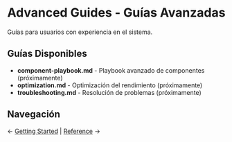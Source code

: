 # Advanced Guides - Guías Avanzadas

Guías para usuarios con experiencia en el sistema.

## Guías Disponibles

- **component-playbook.md** - Playbook avanzado de componentes (próximamente)
- **optimization.md** - Optimización del rendimiento (próximamente)
- **troubleshooting.md** - Resolución de problemas (próximamente)

## Navegación

← [Getting Started](../getting-started/README.md) | [Reference](../reference/README.md) →